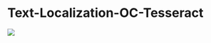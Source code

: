 # Text-Localization-OC-Tesseract

<img src='https://www.pyimagesearch.com/wp-content/uploads/2020/05/tesseract_text_localization_with_min_conf.png' />
